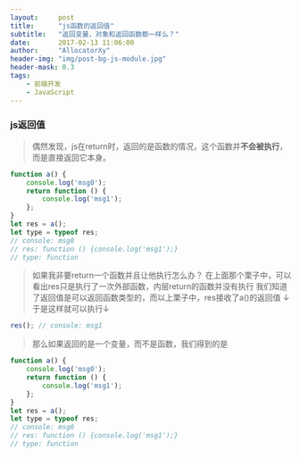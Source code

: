 ```yaml
---
layout:     post
title:      "js函数的返回值"
subtitle:   "返回变量，对象和返回函数都一样么？"
date:       2017-02-13 11:06:00
author:     "AllocatorXy"
header-img: "img/post-bg-js-module.jpg"
header-mask: 0.3
tags:
    - 前端开发
    - JavaScript
---
```


### js返回值

>偶然发现，js在return时，返回的是函数的情况，这个函数并**不会被执行**，而是直接返回它本身。

```javascript
function a() {
    console.log('msg0');
    return function () {
        console.log('msg1');
    };
}
let res = a(); 
let type = typeof res;
// console: msg0
// res: function () {console.log('msg1');}
// type: function
```

>如果我非要return一个函数并且让他执行怎么办？
>在上面那个栗子中，可以看出res只是执行了一次外部函数，内层return的函数并没有执行
>我们知道了返回值是可以返回函数类型的，而以上栗子中，res接收了a()的返回值
>↓于是这样就可以执行↓

```javascript
res(); // console: msg1
```

>那么如果返回的是一个变量，而不是函数，我们得到的是

```javascript
function a() {
    console.log('msg0');
    return function () {
        console.log('msg1');
    };
}
let res = a(); 
let type = typeof res;
// console: msg0
// res: function () {console.log('msg1');}
// type: function
```
